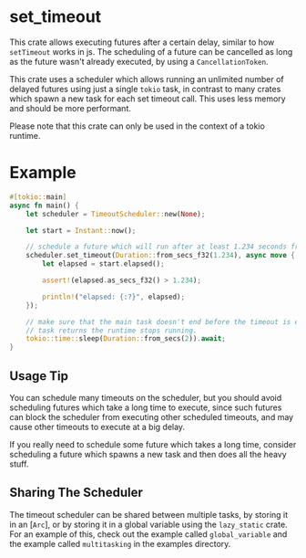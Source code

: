 # set_timeout

This crate allows executing futures after a certain delay, similar to how `setTimeout` works in
js. The scheduling of a future can be cancelled as long as the future wasn't already executed,
by using a `CancellationToken`.

This crate uses a scheduler which allows running an unlimited number of delayed futures using
just a single `tokio` task, in contrast to many crates which spawn a new task for each set
timeout call. This uses less memory and should be more performant.

Please note that this crate can only be used in the context of a tokio runtime.

# Example

```rust
#[tokio::main]
async fn main() {
    let scheduler = TimeoutScheduler::new(None);

    let start = Instant::now();

    // schedule a future which will run after at least 1.234 seconds from now.
    scheduler.set_timeout(Duration::from_secs_f32(1.234), async move {
        let elapsed = start.elapsed();

        assert!(elapsed.as_secs_f32() > 1.234);

        println!("elapsed: {:?}", elapsed);
    });

    // make sure that the main task doesn't end before the timeout is executed, because if the main
    // task returns the runtime stops running.
    tokio::time::sleep(Duration::from_secs(2)).await;
}
```

## Usage Tip
You can schedule many timeouts on the scheduler, but you should avoid scheduling futures
which take a long time to execute, since such futures can block the scheduler from executing
other scheduled timeouts, and may cause other timeouts to execute at a big delay.

If you really need to schedule some future which takes a long time, consider scheduling a 
future which spawns a new task and then does all the heavy stuff.

## Sharing The Scheduler
The timeout scheduler can be shared between multiple tasks, by storing it in an [`Arc`], or by
storing it in a global variable using the `lazy_static` crate. For an example of this, check
out the example called `global_variable` and the example called `multitasking` in the examples directory.
